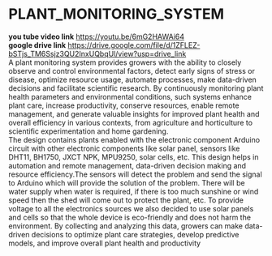 # PLANT_MONITORING_SYSTEM

**you tube video link**
https://youtu.be/6mG2HAWAi64
<br>
**google drive link**
https://drive.google.com/file/d/1ZFLEZ-bSTjs_TM6Ssjz3QU2InxUQbqUl/view?usp=drive_link
<br>
A plant monitoring system provides growers with the ability to closely observe and control environmental factors, detect early signs of stress or disease, optimize resource usage, automate processes, make data-driven decisions and facilitate scientific research. By continuously monitoring plant health parameters and environmental conditions, such systems enhance plant care, increase productivity, conserve resources, enable remote management, and generate valuable insights for improved plant health and overall efficiency in various contexts, from agriculture and horticulture to scientific experimentation and home gardening.
<br>
The design contains plants enabled with the electronic component Arduino circuit with other electronic components like solar panel, sensors like DHT11, BH1750, JXCT NPK, MPU9250, solar cells, etc. This design helps in automation and remote management, data-driven decision making and resource efficiency.The sensors will detect the problem and send the signal to Arduino which will provide the solution of the problem. There will be water supply when water is required, if there is too much sunshine or wind speed then the shed will come out to protect the plant, etc. To provide voltage to all the electronics sources we also decided to use solar panels and cells so that the whole device is eco-friendly and does not harm the environment. By collecting and analyzing this data, growers can make data-driven decisions to optimize plant care strategies, develop predictive models, and improve overall plant health and productivity
